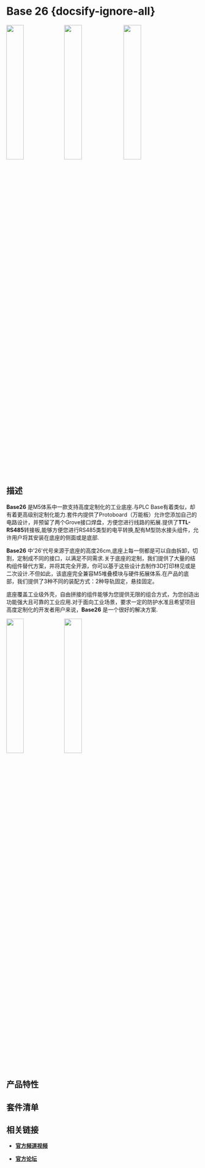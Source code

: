 # Base 26 {docsify-ignore-all}

<img src="assets\img\product_pics\base\base26\base26_01.jpg" width="30%" height="30%"><img src="assets\img\product_pics\base\base26\base26_02.jpg" width="30%" height="30%"> <img src="assets\img\product_pics\base\base26\base26_03.jpg" width="30%" height="30%">

<!-- ***

:memo:**[描述](#描述)**&nbsp;&nbsp;&nbsp;&nbsp;&nbsp;&nbsp;:electric_plug:**[原理图](#原理图)**&nbsp;&nbsp;&nbsp;&nbsp;&nbsp;&nbsp;🛒**[购买链接](https://item.taobao.com/item.htm?spm=a1z10.3-c.w4002-1172588106.9.4f73425ewv8Jgu&id=569322040719)**&nbsp;&nbsp;&nbsp;&nbsp;&nbsp;&nbsp;:clapper:**[相关视频](#相关视频)** -->

## 描述

**Base26** 是M5体系中一款支持高度定制化的工业底座.与PLC Base有着类似，却有着更高级别定制化能力.套件内提供了Protoboard（万能板）允许您添加自己的电路设计，并预留了两个Grove接口焊盘，方便您进行线路的拓展.提供了**TTL-RS485**转接板,能够方便您进行RS485类型的电平转换,配有M型防水接头组件，允许用户将其安装在底座的侧面或是底部.

**Base26** 中'26'代号来源于底座的高度26cm,底座上每一侧都是可以自由拆卸，切割，定制成不同的接口，以满足不同需求.关于底座的定制，我们提供了大量的结构组件替代方案，并将其完全开源，你可以基于这些设计去制作3D打印林见或是二次设计.不但如此，该底座完全兼容M5堆叠模块与硬件拓展体系.在产品的底部，我们提供了3种不同的装配方式：2种导轨固定，悬挂固定。

底座覆盖工业级外壳，自由拼接的组件能够为您提供无限的组合方式，为您创造出功能强大且可靠的工业应用.对于面向工业场景，要求一定的防护水准且希望项目高度定制化的开发者用户来说，**Base26** 是一个很好的解决方案.


<img src="assets\img\product_pics\base\base26\base26_04.jpg" width="30%" height="30%"><img src="assets\img\product_pics\base\base26\base26_05.jpg" width="30%" height="30%">

## 产品特性


## 套件清单



## 相关链接

- **[官方频道视频](https://i.youku.com/i/UNjE1ODA2MzE0OA==?spm=a2hzp.8253869.0.0)**

- **[官方论坛](http://forum.m5stack.com/)**